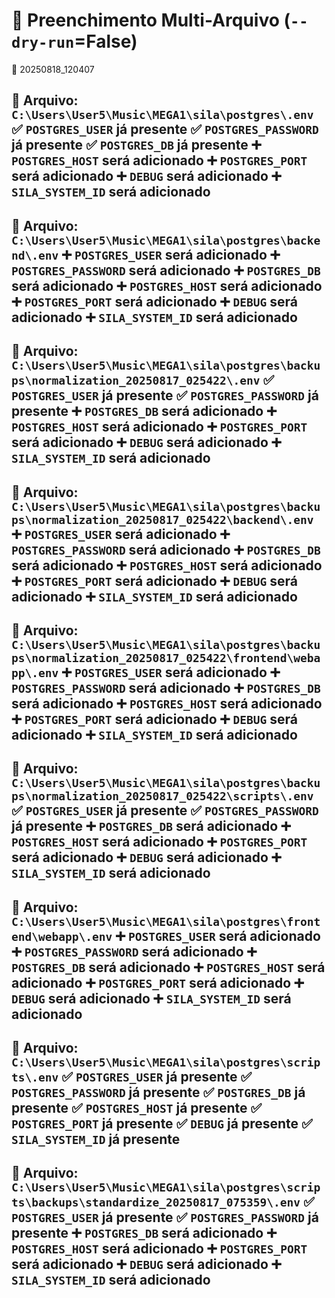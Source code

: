 # 🧪 Preenchimento Multi-Arquivo (`--dry-run`=False)
📅 20250818_120407

📄 Arquivo: `C:\Users\User5\Music\MEGA1\sila\postgres\.env`
✅ `POSTGRES_USER` já presente
✅ `POSTGRES_PASSWORD` já presente
✅ `POSTGRES_DB` já presente
➕ `POSTGRES_HOST` será adicionado
➕ `POSTGRES_PORT` será adicionado
➕ `DEBUG` será adicionado
➕ `SILA_SYSTEM_ID` será adicionado
---
📄 Arquivo: `C:\Users\User5\Music\MEGA1\sila\postgres\backend\.env`
➕ `POSTGRES_USER` será adicionado
➕ `POSTGRES_PASSWORD` será adicionado
➕ `POSTGRES_DB` será adicionado
➕ `POSTGRES_HOST` será adicionado
➕ `POSTGRES_PORT` será adicionado
➕ `DEBUG` será adicionado
➕ `SILA_SYSTEM_ID` será adicionado
---
📄 Arquivo: `C:\Users\User5\Music\MEGA1\sila\postgres\backups\normalization_20250817_025422\.env`
✅ `POSTGRES_USER` já presente
✅ `POSTGRES_PASSWORD` já presente
➕ `POSTGRES_DB` será adicionado
➕ `POSTGRES_HOST` será adicionado
➕ `POSTGRES_PORT` será adicionado
➕ `DEBUG` será adicionado
➕ `SILA_SYSTEM_ID` será adicionado
---
📄 Arquivo: `C:\Users\User5\Music\MEGA1\sila\postgres\backups\normalization_20250817_025422\backend\.env`
➕ `POSTGRES_USER` será adicionado
➕ `POSTGRES_PASSWORD` será adicionado
➕ `POSTGRES_DB` será adicionado
➕ `POSTGRES_HOST` será adicionado
➕ `POSTGRES_PORT` será adicionado
➕ `DEBUG` será adicionado
➕ `SILA_SYSTEM_ID` será adicionado
---
📄 Arquivo: `C:\Users\User5\Music\MEGA1\sila\postgres\backups\normalization_20250817_025422\frontend\webapp\.env`
➕ `POSTGRES_USER` será adicionado
➕ `POSTGRES_PASSWORD` será adicionado
➕ `POSTGRES_DB` será adicionado
➕ `POSTGRES_HOST` será adicionado
➕ `POSTGRES_PORT` será adicionado
➕ `DEBUG` será adicionado
➕ `SILA_SYSTEM_ID` será adicionado
---
📄 Arquivo: `C:\Users\User5\Music\MEGA1\sila\postgres\backups\normalization_20250817_025422\scripts\.env`
✅ `POSTGRES_USER` já presente
✅ `POSTGRES_PASSWORD` já presente
➕ `POSTGRES_DB` será adicionado
➕ `POSTGRES_HOST` será adicionado
➕ `POSTGRES_PORT` será adicionado
➕ `DEBUG` será adicionado
➕ `SILA_SYSTEM_ID` será adicionado
---
📄 Arquivo: `C:\Users\User5\Music\MEGA1\sila\postgres\frontend\webapp\.env`
➕ `POSTGRES_USER` será adicionado
➕ `POSTGRES_PASSWORD` será adicionado
➕ `POSTGRES_DB` será adicionado
➕ `POSTGRES_HOST` será adicionado
➕ `POSTGRES_PORT` será adicionado
➕ `DEBUG` será adicionado
➕ `SILA_SYSTEM_ID` será adicionado
---
📄 Arquivo: `C:\Users\User5\Music\MEGA1\sila\postgres\scripts\.env`
✅ `POSTGRES_USER` já presente
✅ `POSTGRES_PASSWORD` já presente
✅ `POSTGRES_DB` já presente
✅ `POSTGRES_HOST` já presente
✅ `POSTGRES_PORT` já presente
✅ `DEBUG` já presente
✅ `SILA_SYSTEM_ID` já presente
---
📄 Arquivo: `C:\Users\User5\Music\MEGA1\sila\postgres\scripts\backups\standardize_20250817_075359\.env`
✅ `POSTGRES_USER` já presente
✅ `POSTGRES_PASSWORD` já presente
➕ `POSTGRES_DB` será adicionado
➕ `POSTGRES_HOST` será adicionado
➕ `POSTGRES_PORT` será adicionado
➕ `DEBUG` será adicionado
➕ `SILA_SYSTEM_ID` será adicionado
---